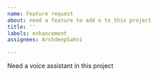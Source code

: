 ```yaml
---
name: Feature request
about: need a feature to add o to this project
title: ''
labels: enhancement
assignees: ArshdeepSahni

---
```


Need a voice assistant in this project
